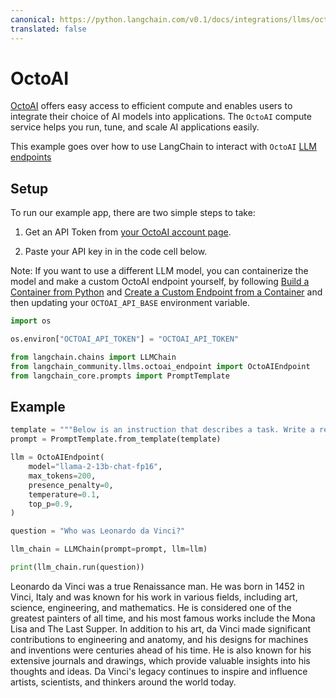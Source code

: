 ```yaml
---
canonical: https://python.langchain.com/v0.1/docs/integrations/llms/octoai
translated: false
---
```


# OctoAI

[OctoAI](https://docs.octoai.cloud/docs) offers easy access to efficient compute and enables users to integrate their choice of AI models into applications. The `OctoAI` compute service helps you run, tune, and scale AI applications easily.

This example goes over how to use LangChain to interact with `OctoAI` [LLM endpoints](https://octoai.cloud/templates)

## Setup

To run our example app, there are two simple steps to take:

1. Get an API Token from [your OctoAI account page](https://octoai.cloud/settings).

2. Paste your API key in in the code cell below.

Note: If you want to use a different LLM model, you can containerize the model and make a custom OctoAI endpoint yourself, by following [Build a Container from Python](https://octo.ai/docs/bring-your-own-model/advanced-build-a-container-from-scratch-in-python) and [Create a Custom Endpoint from a Container](https://octo.ai/docs/bring-your-own-model/create-custom-endpoints-from-a-container/create-custom-endpoints-from-a-container) and then updating your `OCTOAI_API_BASE` environment variable.

```python
import os

os.environ["OCTOAI_API_TOKEN"] = "OCTOAI_API_TOKEN"
```

```python
from langchain.chains import LLMChain
from langchain_community.llms.octoai_endpoint import OctoAIEndpoint
from langchain_core.prompts import PromptTemplate
```

## Example

```python
template = """Below is an instruction that describes a task. Write a response that appropriately completes the request.\n Instruction:\n{question}\n Response: """
prompt = PromptTemplate.from_template(template)
```

```python
llm = OctoAIEndpoint(
    model="llama-2-13b-chat-fp16",
    max_tokens=200,
    presence_penalty=0,
    temperature=0.1,
    top_p=0.9,
)
```

```python
question = "Who was Leonardo da Vinci?"

llm_chain = LLMChain(prompt=prompt, llm=llm)

print(llm_chain.run(question))
```

Leonardo da Vinci was a true Renaissance man. He was born in 1452 in Vinci, Italy and was known for his work in various fields, including art, science, engineering, and mathematics. He is considered one of the greatest painters of all time, and his most famous works include the Mona Lisa and The Last Supper. In addition to his art, da Vinci made significant contributions to engineering and anatomy, and his designs for machines and inventions were centuries ahead of his time. He is also known for his extensive journals and drawings, which provide valuable insights into his thoughts and ideas. Da Vinci's legacy continues to inspire and influence artists, scientists, and thinkers around the world today.